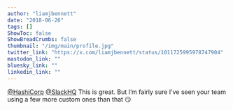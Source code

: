 ```yaml
---
author: "liamjbennett"
date: "2018-06-26"
tags: []
ShowToc: false
ShowBreadCrumbs: false
thumbnail: "/img/main/profile.jpg"
twitter_link: "https://x.com/liamjbennett/status/1011725995978747904"
mastodon_link: ""
bluesky_link: ""
linkedin_link: ""
---
```


[@HashiCorp](https://x.com/HashiCorp) [@SlackHQ](https://x.com/SlackHQ) This is great. But I’m fairly sure I’ve seen your team using a few more custom ones than that 😏

